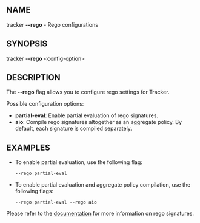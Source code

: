 ## NAME

tracker **--rego** - Rego configurations

## SYNOPSIS

tracker **--rego** \<config-option\>

## DESCRIPTION

The **--rego** flag allows you to configure rego settings for Tracker.

Possible configuration options:

- **partial-eval**: Enable partial evaluation of rego signatures.
- **aio**: Compile rego signatures altogether as an aggregate policy. By default, each signature is compiled separately.

## EXAMPLES

- To enable partial evaluation, use the following flag:

  ```console
  --rego partial-eval
  ```

- To enable partial evaluation and aggregate policy compilation, use the following flags:

  ```console
  --rego partial-eval --rego aio
  ```

Please refer to the [documentation](../events/custom/rego.md) for more information on rego signatures.
